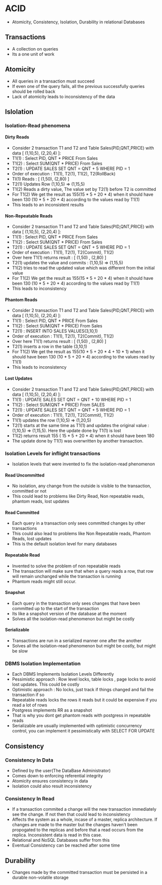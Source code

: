 # ACID 

- Atomicity, Consistency, Isolation, Durability in relational Databases

## Transactions 

- A collection on queries 
- Its a one unit of work

## Atomicity 

- All queries in a transaction must succeed 
- If even one of the query fails, all the previous successfully queries should be rolled back 
- Lack of atomicity leads to inconsistency of the data

## Islolation

### Isolation-Read phenomena 

#### Dirty Reads 

- Consider 2 transaction T1 and T2 and Table Sales(PID,QNT,PRICE) with data [ (1,10,5), (2,20,4) ]:
- T1(1) : Select PID, QNT * PRICE From Sales 
- T1(2) : Select SUM(QNT * PRICE) From Sales 
- T2(1) : UPDATE SALES SET QNT = QNT + 5 WHERE PID = 1
- Order of execution : T1(1), T2(1), T1(2), T2(RollBack)
- TI(1) Reads : [ (1,50), (2,80) ]
- T2(1) Updates Row (1,10,5) => (1,15,5)
- T1(2) Reads a dirty value, The value set by T2(1) before T2 is committed
- For T1(2) We get the result as 155(15 * 5 + 20 * 4) when it should have been 130 (10 * 5 + 20 * 4) according to the values read by T1(1)
- This leads to an inconsistent results

#### Non-Repeatable Reads
- Consider 2 transaction T1 and T2 and Table Sales(PID,QNT,PRICE) with data [ (1,10,5), (2,20,4) ]:
- T1(1) : Select PID, QNT * PRICE From Sales
- T1(2) : Select SUM(QNT * PRICE) From Sales
- T2(1) : UPDATE SALES SET QNT = QNT + 5 WHERE PID = 1
- Order of execution : T1(1), T2(1), T2(Commit), T1(2)
- Over here T1(1) returns result : [ (1,50) , (2,80) ]
- T2(1) updates the value and commits : (1,10,5) => (1,15,5)
- T1(2) tries to read the updated value which was different from the initial value
- For T1(2) We get the result as 155(15 * 5 + 20 * 4) when it should have been 130 (10 * 5 + 20 * 4) according to the values read by T1(1)
- This leads to inconsistency 

#### Phantom Reads
- Consider 2 transaction T1 and T2 and Table Sales(PID,QNT,PRICE) with data [ (1,10,5), (2,20,4) ]:
- T1(1) : Select PID, QNT * PRICE From Sales
- T1(2) : Select SUM(QNT * PRICE) From Sales
- T2(1) : INSERT INTO SALES VALUES(3,10,1)
- Order of execution : T1(1), T2(1), T2(Commit), T1(2)
- Over here T1(1) returns result : [ (1,50) , (2,80) ]
- T2(1) inserts a row in the table (3,10,1)
- For T1(2) We get the result as 155(10 * 5 + 20 * 4 + 10 * 1) when it should have been 130 (10 * 5 + 20 * 4) according to the values read by T1(1)
- This leads to inconsistency

#### Lost Updates
- Consider 2 transaction T1 and T2 and Table Sales(PID,QNT,PRICE) with data [ (1,10,5), (2,20,4) ]:
- T1(1) : UPDATE SALES SET QNT = QNT + 10 WHERE PID = 1
- T1(2) : Select SUM(QNT * PRICE) From SALES
- T2(1) : UPDATE SALES SET QNT = QNT + 5 WHERE PID = 1
- Order of execution : T1(1), T2(1), T2(Commit), T1(2)
- T1(1) updates the row (1,10,5) => (1,20,5)
- T2(1) starts at the same time as T1(1) and updates the original value : (1,10,5) => (1,15,5). Here the update done by T1(1) is lost
- T1(2) returns result 155 ( 15 * 5 + 20 * 4) when it should have been 180 
- The update done by T1(1) was overwritten by another transaction.

### Isolation Levels for inflight transactions

- Isolation levels that were invented to fix the isolation-read phenomenon

#### Read Uncommitted 
- No isolation, any change from the outside is visible to the transaction, committed or not 
- This could lead to problems like Dirty Read, Non repeatable reads, phantom reads, lost updates

#### Read Committed
- Each query in a transaction only sees committed changes by other transactions
- This could also lead to problems like Non Repeatable reads, Phantom Reads, lost updates
- This is the default isolation level for many databases

#### Repeatable Read
- Invented to solve the problem of non repeatable reads
- The transaction will make sure that when a query reads a row, that row will remain unchanged while the transaction is running
- Phantom reads might still occur.

#### Snapshot 
- Each query in the transaction only sees changes that have been committed up to the start of the transaction
- Its like a snapshot version of the database at the moment 
- Solves all the isolation-read phenomenon but might be costly 

#### Serializable 
- Transactions are run in a serialized manner one after the another 
- Solves all the isolation-read phenomenon but might be costly, but might be slow


### DBMS Isolation Implementation
- Each DBMS Implements Isolation Levels Differently
- Pessimistic approach : Row level locks, table locks , page locks to avoid lost updates. This could be costly 
- Optimistic approach : No locks, just track if things changed and fail the transaction if so 
- Repeatable reads locks the rows it reads but it could be expensive if you read a lot of rows
- Postgress implements RR as a snapshot 
- That is why you dont get phantom reads with postgress in repeatable reads
- Serializable are usually implemented with optimistic concurrency control, you can implement it pessimistically with SELECT FOR UPDATE


## Consistency

### Consistency In Data
- Defined by the user(The DataBase Administrator)
- Comes down to enforcing referential integrity
- Atomicity ensures consistency in data
- Isolation could also result inconsistency


### Consistency In Read
- If a transaction commited a change will the new transaction immediately see the change. If not then that could lead to inconsistency
- Affects the system as a whole, incase of a master, replica architecture. If changes are made to the master but the changes haven't been propogated to the replicas and before that a read occurs from the replica. Inconsistent data is read in this case.
- Relational and NoSQL Databases suffer from this
- Eventual Consistency can be reached after some time 

## Durability
- Changes made by the committed transaction must be persisted in a durable non-volatile storage


